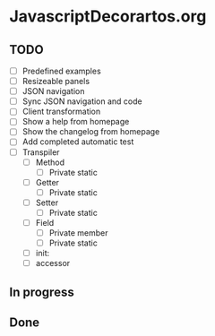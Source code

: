 # JavascriptDecorartos.org

## TODO

- [ ] Predefined examples
- [ ] Resizeable panels
- [ ] JSON navigation
- [ ] Sync JSON navigation and code
- [ ] Client transformation
- [ ] Show a help from homepage
- [ ] Show the changelog from homepage
- [ ] Add completed automatic test
- [ ] Transpiler
  - [ ] Method
    - [ ] Private static
  - [ ] Getter
    - [ ] Private static
  - [ ] Setter
    - [ ] Private static
  - [ ] Field
    - [ ] Private member
    - [ ] Private static
  - [ ] init:
  - [ ] accessor

## In progress


## Done

